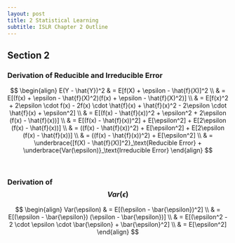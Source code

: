 ```yaml
---
layout: post
title: 2 Statistical Learning
subtitle: ISLR Chapter 2 Outline
---
```

## Section 2

### Derivation of Reducible and Irreducible Error

$$
\begin{align}
E(Y - \hat{Y})^2 & = E[f(X) + \epsilon - \hat{f}(X)]^2  \\
  & = E[(f(x) + \epsilon - \hat{f}(X)^2)(f(x) + \epsilon - \hat{f}(X)^2)]  \\
  & = E[f(x)^2 + 2\epsilon \cdot f(x) - 2f(x) \cdot \hat{f}(x) + \hat{f}(x)^2 - 
        2\epsilon \cdot \hat{f}(x) + \epsilon^2]  \\
  & = E[(f(x) - \hat{f}(x))^2 + \epsilon^2 + 2\epsilon (f(x) - \hat{f}(x))] \\
  & = E[(f(x) - \hat{f}(x))^2] + E[\epsilon^2] + E[2\epsilon (f(x) - \hat{f}(x))] \\
  & = ((f(x) - \hat{f}(x))^2) + E[\epsilon^2] + E[2\epsilon (f(x) - \hat{f}(x))] \\
  & = ((f(x) - \hat{f}(x))^2) + E[\epsilon^2] \\
  & = \underbrace{[f(X) - \hat{f}(X)]^2}_\text{Reducible Error} + 
      \underbrace{Var(\epsilon)}_\text{Irreducible Error}
\end{align}
$$

<br/>

### Derivation of $$Var(\epsilon)$$

$$
\begin{align}
Var(\epsilon) & = E[(\epsilon - \bar{\epsilon})^2]  \\
  & = E[(\epsilon - \bar{\epsilon}) (\epsilon - \bar{\epsilon})]  \\
  & = E[(\epsilon^2 - 2 \cdot \epsilon \cdot \bar{\epsilon} + \bar{\epsilon}^2]  \\
  & = E[\epsilon^2]
\end{align}
$$
